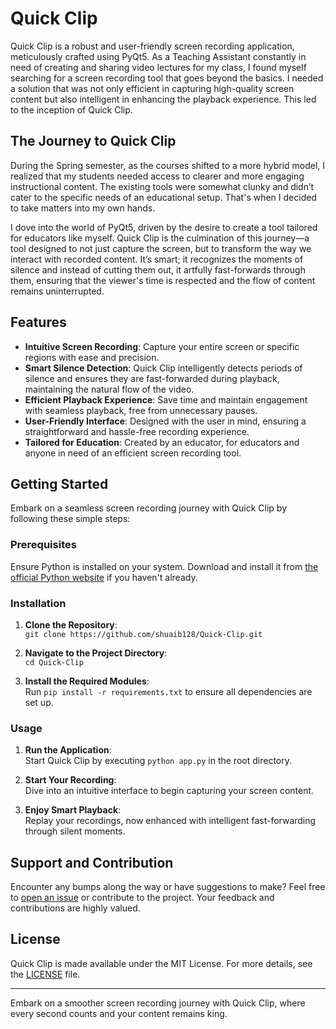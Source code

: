 # Quick Clip

Quick Clip is a robust and user-friendly screen recording application, meticulously crafted using PyQt5. As a Teaching Assistant constantly in need of creating and sharing video lectures for my class, I found myself searching for a screen recording tool that goes beyond the basics. I needed a solution that was not only efficient in capturing high-quality screen content but also intelligent in enhancing the playback experience. This led to the inception of Quick Clip.

## The Journey to Quick Clip

During the Spring semester, as the courses shifted to a more hybrid model, I realized that my students needed access to clearer and more engaging instructional content. The existing tools were somewhat clunky and didn’t cater to the specific needs of an educational setup. That's when I decided to take matters into my own hands.

I dove into the world of PyQt5, driven by the desire to create a tool tailored for educators like myself. Quick Clip is the culmination of this journey—a tool designed to not just capture the screen, but to transform the way we interact with recorded content. It’s smart; it recognizes the moments of silence and instead of cutting them out, it artfully fast-forwards through them, ensuring that the viewer's time is respected and the flow of content remains uninterrupted.

## Features

- **Intuitive Screen Recording**: Capture your entire screen or specific regions with ease and precision.
- **Smart Silence Detection**: Quick Clip intelligently detects periods of silence and ensures they are fast-forwarded during playback, maintaining the natural flow of the video.
- **Efficient Playback Experience**: Save time and maintain engagement with seamless playback, free from unnecessary pauses.
- **User-Friendly Interface**: Designed with the user in mind, ensuring a straightforward and hassle-free recording experience.
- **Tailored for Education**: Created by an educator, for educators and anyone in need of an efficient screen recording tool.

## Getting Started

Embark on a seamless screen recording journey with Quick Clip by following these simple steps:

### Prerequisites

Ensure Python is installed on your system. Download and install it from [the official Python website](https://www.python.org/downloads/) if you haven't already.

### Installation

1. **Clone the Repository**:  
   `git clone https://github.com/shuaib128/Quick-Clip.git`

2. **Navigate to the Project Directory**:  
   `cd Quick-Clip`

3. **Install the Required Modules**:  
   Run `pip install -r requirements.txt` to ensure all dependencies are set up.

### Usage

1. **Run the Application**:  
   Start Quick Clip by executing `python app.py` in the root directory.

2. **Start Your Recording**:  
   Dive into an intuitive interface to begin capturing your screen content.

3. **Enjoy Smart Playback**:  
   Replay your recordings, now enhanced with intelligent fast-forwarding through silent moments.

## Support and Contribution

Encounter any bumps along the way or have suggestions to make? Feel free to [open an issue](https://github.com/shuaib128/Quick-Clip/issues) or contribute to the project. Your feedback and contributions are highly valued.

## License

Quick Clip is made available under the MIT License. For more details, see the [LICENSE](https://github.com/shuaib128/Quick-Clip/blob/main/LICENSE) file.

---

Embark on a smoother screen recording journey with Quick Clip, where every second counts and your content remains king.
